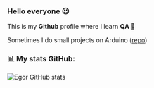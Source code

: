 ### Hello everyone 😉
This is my **Github** profile where I learn **QA** 🔋

Sometimes I do small projects on Arduino ([repo](https://github.com/EgorIvin/arduino))

###  📊 My stats GitHub:
![Egor GitHub stats](https://github-readme-stats.vercel.app/api?username=EgorIvin&theme=graywhite)
